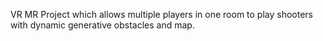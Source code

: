 VR MR Project which allows multiple players in one room to play shooters with dynamic generative obstacles and map.
